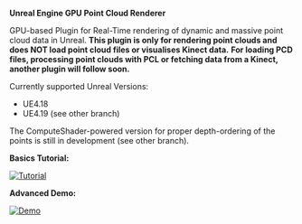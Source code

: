 **Unreal Engine GPU Point Cloud Renderer**

GPU-based Plugin for Real-Time rendering of dynamic and massive point cloud data in Unreal.
__This plugin is only for rendering point clouds and does NOT load point cloud files or visualises Kinect data.__
__For loading PCD files, processing point clouds with PCL or fetching data from a Kinect, another plugin will follow soon.__

Currently supported Unreal Versions:
* UE4.18
* UE4.19 (see other branch)

The ComputeShader-powered version for proper depth-ordering of the points is still in development (see other branch).

__Basics Tutorial:__

[![Tutorial](https://img.youtube.com/vi/95rdEG5H8sI/0.jpg)](https://www.youtube.com/watch?v=95rdEG5H8sI)

__Advanced Demo:__

[![Demo](https://img.youtube.com/vi/LZwG054LC4A/0.jpg)](https://www.youtube.com/watch?v=LZwG054LC4A)
